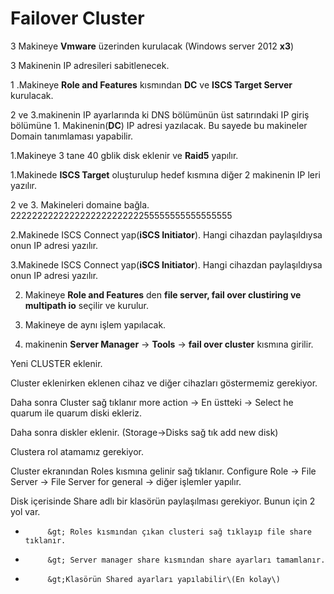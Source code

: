 # Failover Cluster

3 Makineye **Vmware** üzerinden kurulacak \(Windows server 2012 **x3**\)

3 Makinenin IP adresileri sabitlenecek.

1 .Makineye **Role and Features** kısmından **DC** ve **ISCS Target Server** kurulacak.

2 ve 3.makinenin IP ayarlarında ki DNS bölümünün üst satırındaki IP giriş bölümüne 1. Makinenin\(**DC**\) IP adresi yazılacak. Bu sayede bu makineler Domain tanımlaması yapabilir.

1.Makineye 3 tane 40 gblik disk eklenir ve **Raid5** yapılır.

1.Makinede **ISCS Target** oluşturulup hedef kısmına diğer 2 makinenin IP leri yazılır.

2 ve 3. Makineleri domaine bağla.                                                           222222222222222222222222255555555555555555

2.Makinede ISCS Connect yap\(**iSCS Initiator**\). Hangi cihazdan paylaşıldıysa onun IP adresi yazılır.

3.Makinede ISCS Connect yap\(**iSCS Initiator**\). Hangi cihazdan paylaşıldıysa onun IP adresi yazılır.

2. Makineye **Role and Features** den **file server, fail over clustiring ve multipath io** seçilir ve kurulur.

3. Makineye de aynı işlem yapılacak.

2. makinenin **Server Manager** -&gt; **Tools** -&gt; **fail over cluster** kısmına girilir.

Yeni CLUSTER eklenir.

Cluster eklenirken eklenen cihaz ve diğer cihazları göstermemiz gerekiyor.

Daha sonra Cluster sağ tıklanır more action -&gt; En üstteki -&gt; Select he quarum ile quarum diski ekleriz.

Daha sonra diskler eklenir. \(Storage-&gt;Disks sağ tık add new disk\)

Clustera rol atamamız gerekiyor.

Cluster ekranından Roles kısmına gelinir sağ tıklanır. Configure Role  -&gt; File Server -&gt; File Server for general -&gt; diğer işlemler yapılır.

Disk içerisinde Share adlı bir klasörün paylaşılması gerekiyor. Bunun için 2 yol var.

-          &gt; Roles kısmından çıkan clusteri sağ tıklayıp file share tıklanır.

-          &gt; Server manager share kısmından share ayarları tamamlanır.

-          &gt;Klasörün Shared ayarları yapılabilir\(En kolay\)

